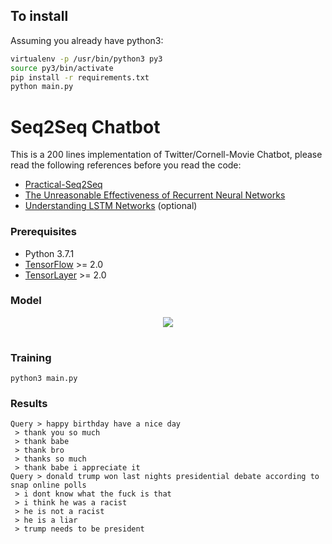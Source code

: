 ## To install

Assuming you already have python3:

```bash
virtualenv -p /usr/bin/python3 py3
source py3/bin/activate
pip install -r requirements.txt
python main.py
```


# Seq2Seq Chatbot

This is a 200 lines implementation of Twitter/Cornell-Movie Chatbot, please read the following references before you read the code:

- [Practical-Seq2Seq](http://suriyadeepan.github.io/2016-12-31-practical-seq2seq/)
- [The Unreasonable Effectiveness of Recurrent Neural Networks](http://karpathy.github.io/2015/05/21/rnn-effectiveness/)
- [Understanding LSTM Networks](http://colah.github.io/posts/2015-08-Understanding-LSTMs/) (optional)

### Prerequisites

- Python 3.7.1
- [TensorFlow](https://github.com/tensorflow/tensorflow) >= 2.0
- [TensorLayer](https://github.com/zsdonghao/tensorlayer) >= 2.0

### Model

<table class="image">
<div align="center">
    <img src="http://suriyadeepan.github.io/img/seq2seq/seq2seq2.png"/>  
    <br>  
    <em align="center"></em>  
</div>
</table>

### Training

```
python3 main.py
```


### Results

```
Query > happy birthday have a nice day
 > thank you so much
 > thank babe
 > thank bro
 > thanks so much
 > thank babe i appreciate it
Query > donald trump won last nights presidential debate according to snap online polls
 > i dont know what the fuck is that
 > i think he was a racist
 > he is not a racist
 > he is a liar
 > trump needs to be president
